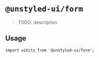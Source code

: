 # `@unstyled-ui/form`

> TODO: description

## Usage

```
import uikits from '@unstyled-ui/form';

```
